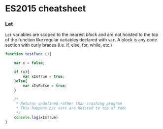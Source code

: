 # ES2015 cheatsheet

### Let
`Let` variables are scoped to the nearest *block* and are not hoisted to the top of the function like regular variables declared with `var`. A block is any code section with curly braces (i.e. if, else, for, while, etc.)

```javascript
function testFunc (){	

	var x = false;

	if (x){
		var xIsTrue = true;
	}else{
		var xIsFalse = true;
	}

	/*
	 * Returns undefined rather than crashing program
	 * This happens b/c vars are hoisted to top of func
	 */
	console.log(xIsTrue)
}

```